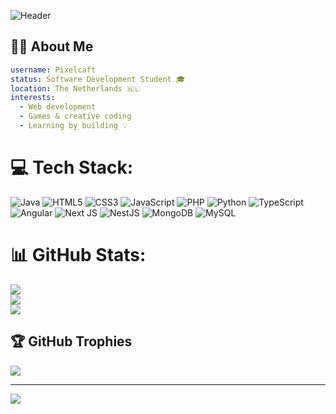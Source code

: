 ![Header](https://capsule-render.vercel.app/api?theme=cobalt&type=waving&height=300&text=Welcome%20on%20my%20Github&reversal=false&fontColor=black&textBg=false)

## 🧑‍💻 About Me

```yaml
username: Pixelcaft
status: Software Development Student 🎓
location: The Netherlands 🇳🇱
interests:
  - Web development
  - Games & creative coding
  - Learning by building 💡
```

# 💻 Tech Stack:
![Java](https://img.shields.io/badge/java-%23ED8B00.svg?style=for-the-badge&logo=openjdk&logoColor=white) ![HTML5](https://img.shields.io/badge/html5-%23E34F26.svg?style=for-the-badge&logo=html5&logoColor=white) ![CSS3](https://img.shields.io/badge/css3-%231572B6.svg?style=for-the-badge&logo=css3&logoColor=white) ![JavaScript](https://img.shields.io/badge/javascript-%23323330.svg?style=for-the-badge&logo=javascript&logoColor=%23F7DF1E) ![PHP](https://img.shields.io/badge/php-%23777BB4.svg?style=for-the-badge&logo=php&logoColor=white) ![Python](https://img.shields.io/badge/python-3670A0?style=for-the-badge&logo=python&logoColor=ffdd54) ![TypeScript](https://img.shields.io/badge/typescript-%23007ACC.svg?style=for-the-badge&logo=typescript&logoColor=white) ![Angular](https://img.shields.io/badge/angular-%23DD0031.svg?style=for-the-badge&logo=angular&logoColor=white) ![Next JS](https://img.shields.io/badge/Next-black?style=for-the-badge&logo=next.js&logoColor=white) ![NestJS](https://img.shields.io/badge/nestjs-%23E0234E.svg?style=for-the-badge&logo=nestjs&logoColor=white) ![MongoDB](https://img.shields.io/badge/MongoDB-%234ea94b.svg?style=for-the-badge&logo=mongodb&logoColor=white) ![MySQL](https://img.shields.io/badge/mysql-4479A1.svg?style=for-the-badge&logo=mysql&logoColor=white)
# 📊 GitHub Stats:
![](https://github-readme-stats.vercel.app/api?username=Pixelcaft&theme=cobalt&hide_border=false&include_all_commits=true&count_private=true)<br/>
![](https://nirzak-streak-stats.vercel.app/?user=Pixelcaft&theme=cobalt&hide_border=false)<br/>
![](https://github-readme-stats.vercel.app/api/top-langs/?username=Pixelcaft&theme=cobalt&hide_border=false&include_all_commits=true&count_private=true&layout=compact)

## 🏆 GitHub Trophies
![](https://github-profile-trophy.vercel.app/?username=Pixelcaft&theme=radical&no-frame=false&no-bg=true&margin-w=4)

---
[![](https://visitcount.itsvg.in/api?id=Pixelcaft&icon=0&color=6)](https://visitcount.itsvg.in)

<!-- Proudly created with GPRM ( https://gprm.itsvg.in ) -->

